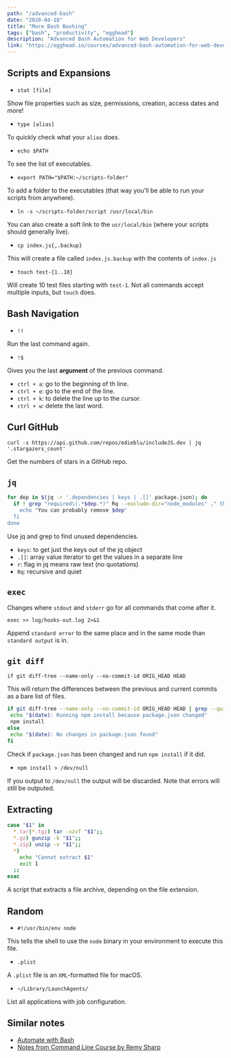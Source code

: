 ```yaml
---
path: "/advanced-bash"
date: "2020-04-18"
title: "More Bash Bashing"
tags: ["bash", "productivity", "egghead"]
description: "Advanced Bash Automation for Web Developers"
link: "https://egghead.io/courses/advanced-bash-automation-for-web-developers"
---
```


## Scripts and Expansions

- `stat [file]`

Show file properties such as size, permissions, creation, access dates and more!

- `type [alias]`

To quickly check what your `alias` does.

- `echo $PATH`

To see the list of executables.

- `export PATH="$PATH:~/scripts-folder"`

To add a folder to the executables (that way you'll be able to run your scripts from anywhere).

- `ln -s ~/scripts-folder/script /usr/local/bin`

You can also create a soft link to the `usr/local/bin` (where your scripts should generally live).

- `cp index.js{,.backup}`

This will create a file called `index.js.backup` with the contents of `index.js`

- `touch test-{1..10}`

Will create 10 test files starting with `test-1`. Not all commands accept multiple inputs, but `touch` does.

## Bash Navigation

- `!!`

Run the last command again.

- `!$`

Gives you the last **argument** of the previous command.

- `ctrl + a`: go to the beginning of th line.
- `ctrl + e`: go to the end of the line.
- `ctrl + k`: to delete the line up to the cursor.
- `ctrl + w`: delete the last word.

## Curl GitHub

`curl -s https://api.github.com/repos/edieblu/includeJS.dev | jq '.stargazers_count'`

Get the numbers of stars in a GitHub repo.

## `jq`

```bash
for dep in $(jq -r '.dependencies | keys | .[]' package.json); do
  if ! grep "required\(.*$dep.*)" Rq --exclude-dir="node_modules" ." then
    echo "You can probably remove $dep"
  fi
done
```

Use jq and grep to find unused dependencies.

- `keys`: to get just the keys out of the jq object
- `.[]`: array value iterator to get the values in a separate line
- `r`: flag in jq means raw text (no quotations)
- `Rq`: recursive and quiet

## `exec`

Changes where `stdout` and `stderr` go for all commands that come after it.

`exec >> log/hooks-out.log 2>&1`

Append `standard error` to the same place and in the same mode than `standard output` is in.

## `git diff`

`if git diff-tree --name-only --no-commit-id ORIG_HEAD HEAD`

This will return the differences between the previous and current commits as a bare list of files.

```bash
if git diff-tree --name-only --no-commit-id ORIG_HEAD HEAD | grep --quiet 'package.json'; then
 echo "$(date): Running npm install because package.json changed"
 npm install
else
 echo "$(date): No changes in package.json found"
fi
```

Check if `package.json` has been changed and run `npm install` if it did.

- `npm install > /dev/null`

If you output to `/dev/null` the output will be discarded. Note that errors will still be outputed.

## Extracting

```bash
case "$1" in
  *.tar|*.tgz) tar -xzvf "$1";;
  *.gz) gunzip -k "$1";;
  *.zip) unzip -v "$1";;
  *)
    echo "Cannot extract $1"
    exit 1
  ;;
esac
```

A script that extracts a file archive, depending on the file extension.

## Random

- `#!/usr/bin/env node`

This tells the shell to use the `node` binary in your environment to execute this file.

- `.plist`

A `.plist` file is an `XML`-formatted file for macOS.

- `~/Library/LaunchAgents/`

List all applications with job configuration.

## Similar notes
- [Automate with Bash](/notes/automate-with-bash)
- [Notes from Command Line Course by Remy Sharp](/notes/remy-CLI)
